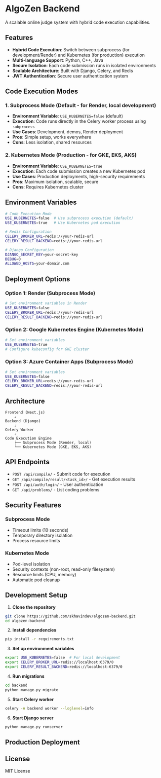 # AlgoZen Backend

A scalable online judge system with hybrid code execution capabilities.

## Features

- **Hybrid Code Execution**: Switch between subprocess (for development/Render) and Kubernetes (for production) execution
- **Multi-language Support**: Python, C++, Java
- **Secure Isolation**: Each code submission runs in isolated environments
- **Scalable Architecture**: Built with Django, Celery, and Redis
- **JWT Authentication**: Secure user authentication system

## Code Execution Modes

### 1. Subprocess Mode (Default - for Render, local development)
- **Environment Variable**: `USE_KUBERNETES=false` (default)
- **Execution**: Code runs directly in the Celery worker process using `subprocess`
- **Use Cases**: Development, demos, Render deployment
- **Pros**: Simple setup, works everywhere
- **Cons**: Less isolation, shared resources

### 2. Kubernetes Mode (Production - for GKE, EKS, AKS)
- **Environment Variable**: `USE_KUBERNETES=true`
- **Execution**: Each code submission creates a new Kubernetes pod
- **Use Cases**: Production deployments, high-security requirements
- **Pros**: Maximum isolation, scalable, secure
- **Cons**: Requires Kubernetes cluster

## Environment Variables

```bash
# Code Execution Mode
USE_KUBERNETES=false  # Use subprocess execution (default)
USE_KUBERNETES=true   # Use Kubernetes pod execution

# Redis Configuration
CELERY_BROKER_URL=redis://your-redis-url
CELERY_RESULT_BACKEND=redis://your-redis-url

# Django Configuration
DJANGO_SECRET_KEY=your-secret-key
DEBUG=0
ALLOWED_HOSTS=your-domain.com
```

## Deployment Options

### Option 1: Render (Subprocess Mode)
```bash
# Set environment variables in Render
USE_KUBERNETES=false
CELERY_BROKER_URL=redis://your-redis-url
CELERY_RESULT_BACKEND=redis://your-redis-url
```

### Option 2: Google Kubernetes Engine (Kubernetes Mode)
```bash
# Set environment variables
USE_KUBERNETES=true
# Configure kubeconfig for GKE cluster
```

### Option 3: Azure Container Apps (Subprocess Mode)
```bash
# Set environment variables
USE_KUBERNETES=false
CELERY_BROKER_URL=redis://your-redis-url
CELERY_RESULT_BACKEND=redis://your-redis-url
```

## Architecture

```
Frontend (Next.js) 
    ↓
Backend (Django) 
    ↓
Celery Worker
    ↓
Code Execution Engine
    ├── Subprocess Mode (Render, local)
    └── Kubernetes Mode (GKE, EKS, AKS)
```

## API Endpoints

- `POST /api/compile/` - Submit code for execution
- `GET /api/compile/result/<task_id>/` - Get execution results
- `POST /api/auth/login/` - User authentication
- `GET /api/problems/` - List coding problems

## Security Features

### Subprocess Mode
- Timeout limits (10 seconds)
- Temporary directory isolation
- Process resource limits

### Kubernetes Mode
- Pod-level isolation
- Security contexts (non-root, read-only filesystem)
- Resource limits (CPU, memory)
- Automatic pod cleanup

## Development Setup

1. **Clone the repository**
```bash
git clone https://github.com/skhavindev/algozen-backend.git
cd algozen-backend
```

2. **Install dependencies**
```bash
pip install -r requirements.txt
```

3. **Set up environment variables**
```bash
export USE_KUBERNETES=false  # For local development
export CELERY_BROKER_URL=redis://localhost:6379/0
export CELERY_RESULT_BACKEND=redis://localhost:6379/0
```

4. **Run migrations**
```bash
cd backend
python manage.py migrate
```

5. **Start Celery worker**
```bash
celery -A backend worker --loglevel=info
```

6. **Start Django server**
```bash
python manage.py runserver
```

## Production Deployment

## License

MIT License 